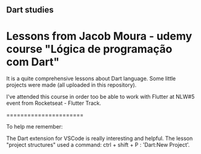 ## Dart studies
# Lessons from Jacob Moura - udemy course "Lógica de programação com Dart"

It is a quite comprehensive lessons about Dart language. Some little projects were made (all uploaded in this repository). 

I've attended this course in order too be able to work with Flutter at NLW#5 event from Rocketseat - Flutter Track.

======================

To help me remember:

The Dart extension for VSCode is really interesting and helpful. The lesson "project structures" used a command: ctrl + shift + P : 'Dart:New Project'.
